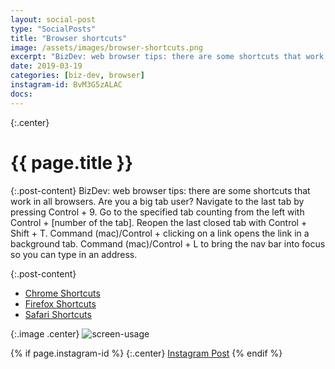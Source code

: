 ```yaml
---
layout: social-post
type: "SocialPosts"
title: "Browser shortcuts"
image: /assets/images/browser-shortcuts.png
excerpt: "BizDev: web browser tips: there are some shortcuts that work in all browsers"
date: 2019-03-19
categories: [biz-dev, browser]
instagram-id: BvM3G5zALAC
docs: 
---
```

{:.center}
# {{ page.title }}

{:.post-content}
BizDev: web browser tips: there are some shortcuts that work in all browsers. 
Are you a big tab user? Navigate to the last tab by pressing Control + 9. Go to 
the specified tab counting from the left with Control + [number of the tab]. 
Reopen the last closed tab with Control + Shift + T. Command (mac)/Control + 
clicking on a link opens the link in a background tab. Command (mac)/Control + 
L to bring the nav bar into focus so you can type in an address.

{:.post-content}
* <a href="https://support.google.com/chrome/answer/157179?hl=en" target="_blank">Chrome Shortcuts</a>
* <a href="https://support.mozilla.org/en-US/kb/keyboard-shortcuts-perform-firefox-tasks-quickly" target="_blank">Firefox Shortcuts</a>
* <a href="https://support.apple.com/guide/safari/keyboard-and-other-shortcuts-cpsh003/mac" target="_blank">Safari Shortcuts</a>

{:.image .center}
![screen-usage]({{page.image}})

{% if page.instagram-id %}
{:.center}
<a class="insta-link" href="https://www.instagram.com/p/{{page.instagram-id}}" target="_blank">Instagram Post</a>
{% endif %}






